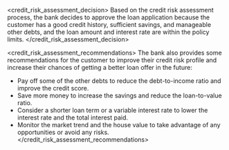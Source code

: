 <credit_risk_assessment_decision>
Based on the credit risk assessment process, the bank decides to approve the loan application because the customer has a good credit history, sufficient savings, and manageable other debts, and the loan amount and interest rate are within the policy limits.
</credit_risk_assessment_decision>

<credit_risk_assessment_recommendations>
The bank also provides some recommendations for the customer to improve their credit risk profile and increase their chances of getting a better loan offer in the future:

- Pay off some of the other debts to reduce the debt-to-income ratio and improve the credit score.
- Save more money to increase the savings and reduce the loan-to-value ratio.
- Consider a shorter loan term or a variable interest rate to lower the interest rate and the total interest paid.
- Monitor the market trend and the house value to take advantage of any opportunities or avoid any risks.
</credit_risk_assessment_recommendations>
